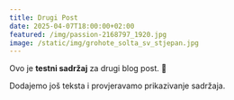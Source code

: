 ```yaml
---
title: Drugi Post
date: 2025-04-07T18:00:00+02:00
featured: /img/passion-2168797_1920.jpg
image: /static/img/grohote_solta_sv_stjepan.jpg
---
```


Ovo je **testni sadržaj** za drugi blog post. 🎉

Dodajemo još teksta i provjeravamo prikazivanje sadržaja.
